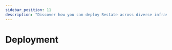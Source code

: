 ```yaml
---
sidebar_position: 11
description: "Discover how you can deploy Restate across diverse infrastructures."
---
```


# Deployment

